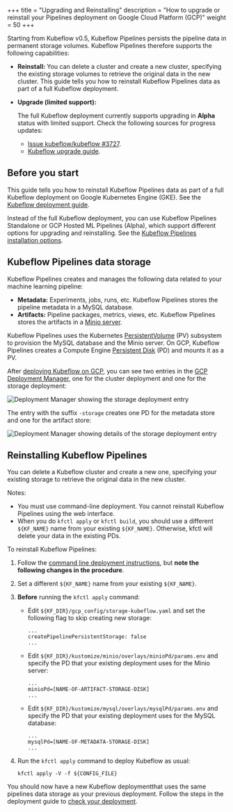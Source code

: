 +++
title = "Upgrading and Reinstalling"
description = "How to upgrade or reinstall your Pipelines deployment on Google Cloud Platform (GCP)"
weight = 50
+++

Starting from Kubeflow v0.5, Kubeflow Pipelines persists the
pipeline data in permanent storage volumes. Kubeflow Pipelines therefore
supports the following capabilities:

* **Reinstall:** You can delete a cluster and create a new cluster, specifying
  the existing storage volumes to retrieve the original data in the new cluster.
  This guide tells you how to reinstall Kubeflow Pipelines data as part of a
  full Kubeflow deployment.

* **Upgrade (limited support):**

    The full Kubeflow deployment currently supports upgrading in **Alpha**
    status with limited support. Check the following sources for progress
    updates:

    * [Issue kubeflow/kubeflow #3727](https://github.com/kubeflow/kubeflow/issues/3727).
    * [Kubeflow upgrade guide](/docs/upgrading/upgrade/).

## Before you start

This guide tells you how to reinstall Kubeflow Pipelines data as part of a
full Kubeflow deployment on Google Kubernetes Engine (GKE). See the
[Kubeflow deployment guide](/docs/gke/deploy/).

Instead of the full Kubeflow deployment, you can use Kubeflow Pipelines 
Standalone or GCP Hosted ML Pipelines (Alpha), which support different options
for upgrading and reinstalling. See the [Kubeflow Pipelines installation
options](https://www.kubeflow.org/docs/pipelines/installation/overview/).

## Kubeflow Pipelines data storage

Kubeflow Pipelines creates and manages the following data related to your 
machine learning pipeline: 

* **Metadata:** Experiments, jobs, runs, etc. Kubeflow Pipelines 
  stores the pipeline metadata in a MySQL database.
* **Artifacts:** Pipeline packages, metrics, views, etc. Kubeflow Pipelines 
  stores the artifacts in a [Minio server](https://docs.minio.io/).

Kubeflow Pipelines uses the Kubernetes
[PersistentVolume](https://kubernetes.io/docs/concepts/storage/persistent-volumes/#types-of-persistent-volumes)
(PV) subsystem to provision the MySQL database and the Minio server.
On GCP, Kubeflow Pipelines creates a Compute Engine 
[Persistent Disk](https://cloud.google.com/persistent-disk/) (PD)
and mounts it as a PV. 

After [deploying Kubeflow on GCP](/docs/gke/deploy/), you can see two entries in
the [GCP Deployment Manager](https://console.cloud.google.com/dm/deployments),
one for the cluster deployment and one for the storage deployment:

<img src="/docs/images/pipelines-deployment-storage1.png" 
  alt="Deployment Manager showing the storage deployment entry"
  class="mt-3 mb-3 border border-info rounded">

The entry with the suffix `-storage` creates one PD for the metadata store and
one for the artifact store:

<img src="/docs/images/pipelines-deployment-storage2.png" 
  alt="Deployment Manager showing details of the storage deployment entry"
  class="mt-3 mb-3 border border-info rounded">

## Reinstalling Kubeflow Pipelines

You can delete a Kubeflow cluster and create a new one, specifying
your existing storage to retrieve the original data in the new cluster.

Notes:

* You must use command-line deployment. 
  You cannot reinstall Kubeflow Pipelines using the web interface.
* When you do `kfctl apply` or `kfctl build`, you should use a 
  different `${KF_NAME}` name from your existing `${KF_NAME}`. Otherwise,
  kfctl will delete your data in the existing PDs.

To reinstall Kubeflow Pipelines:

1. Follow the [command line deployment 
  instructions](/docs/gke/deploy/deploy-cli/), but **note the following
  changes in the procedure**.

1. Set a different `${KF_NAME}` name from your existing `${KF_NAME}`.

1. **Before** running the `kfctl apply` command:

    * Edit `${KF_DIR}/gcp_config/storage-kubeflow.yaml` and set the following
      flag to skip creating new storage:

      ```
      ...
      createPipelinePersistentStorage: false
      ...
      ```

    * Edit `${KF_DIR}/kustomize/minio/overlays/minioPd/params.env` and specify 
      the PD that your existing deployment uses for the Minio server:

        ```
        ...
        minioPd=[NAME-OF-ARTIFACT-STORAGE-DISK]
        ...
        ```

    * Edit `${KF_DIR}/kustomize/mysql/overlays/mysqlPd/params.env` and specify 
      the PD that your existing deployment uses for the MySQL database:

        ```
        ...
        mysqlPd=[NAME-OF-METADATA-STORAGE-DISK]
        ...
        ```

1. Run the `kfctl apply` command to deploy Kubeflow as usual:

    ```
    kfctl apply -V -f ${CONFIG_FILE}
    ``` 

You should now have a new Kubeflow deploymentthat uses the same pipelines data 
storage as your previous deployment. Follow the steps in the deployment guide
to [check your deployment](/docs/gke/deploy/deploy-cli/#check-your-deployment).
